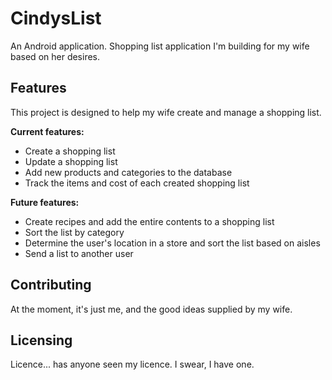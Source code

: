 # CindysList
An Android application.
Shopping list application I'm building for my wife based on her desires.

## Features

This project is designed to help my wife create and manage a shopping list.

**Current features:**
- Create a shopping list
- Update a shopping list
- Add new products and categories to the database
- Track the items and cost of each created shopping list

**Future features:**
- Create recipes and add the entire contents to a shopping list
- Sort the list by category
- Determine the user's location in a store and sort the list based on aisles
- Send a list to another user

## Contributing
At the moment, it's just me, and the good ideas supplied by my wife.

## Licensing
Licence... has anyone seen my licence. I swear, I have one.





